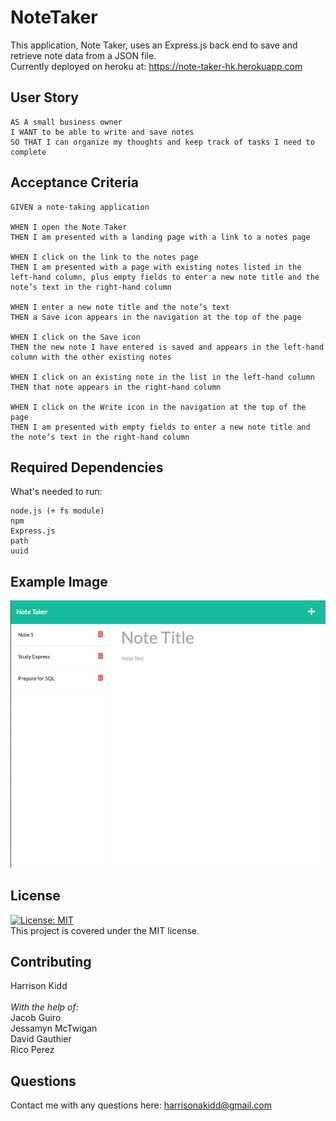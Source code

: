 # NoteTaker
This application, Note Taker, uses an Express.js back end to save and retrieve note data from a JSON file. <br>
Currently deployed on heroku at: https://note-taker-hk.herokuapp.com <br>

## User Story

```
AS A small business owner
I WANT to be able to write and save notes
SO THAT I can organize my thoughts and keep track of tasks I need to complete
```

## Acceptance Criteria

```
GIVEN a note-taking application

WHEN I open the Note Taker
THEN I am presented with a landing page with a link to a notes page

WHEN I click on the link to the notes page
THEN I am presented with a page with existing notes listed in the left-hand column, plus empty fields to enter a new note title and the note’s text in the right-hand column

WHEN I enter a new note title and the note’s text
THEN a Save icon appears in the navigation at the top of the page

WHEN I click on the Save icon
THEN the new note I have entered is saved and appears in the left-hand column with the other existing notes

WHEN I click on an existing note in the list in the left-hand column
THEN that note appears in the right-hand column

WHEN I click on the Write icon in the navigation at the top of the page
THEN I am presented with empty fields to enter a new note title and the note’s text in the right-hand column
```

## Required Dependencies
What's needed to run:
```
node.js (+ fs module)
npm 
Express.js
path
uuid 
```

## Example Image
![Example Image](./Assets/NoteTakerEx.png) <br>

## License
[![License: MIT](https://img.shields.io/badge/License-MIT-yellow.svg)](https://opensource.org/licenses/MIT) <br>
This project is covered under the MIT license.

## Contributing
Harrison Kidd<br>
<br>
*With the help of:*<br>
Jacob Guiro<br>
Jessamyn McTwigan <br>
David Gauthier <br>
Rico Perez <br>


## Questions
Contact me with any questions here: [harrisonakidd@gmail.com](mailto:harrisonakidd@gmail.com)
